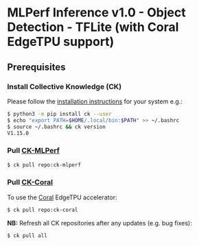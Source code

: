 # MLPerf Inference v1.0 - Object Detection - TFLite (with Coral EdgeTPU support)

## Prerequisites

### Install Collective Knowledge (CK)

Please follow the [installation instructions](https://github.com/ctuning/ck#installation) for your system e.g.:

```bash
$ python3 -m pip install ck --user
$ echo "export PATH=$HOME/.local/bin:$PATH" >> ~/.bashrc
$ source ~/.bashrc && ck version
V1.15.0
```

### Pull [CK-MLPerf](https://github.com/ctuning/ck-mlperf)

```bash
$ ck pull repo:ck-mlperf
```

### Pull [CK-Coral](https://github.com/ctuning/ck-coral)

To use the [Coral](https://coral.ai/) EdgeTPU accelerator:

```bash
$ ck pull repo:ck-coral
```

**NB:** Refresh all CK repositories after any updates (e.g. bug fixes):

```bash
$ ck pull all
```
